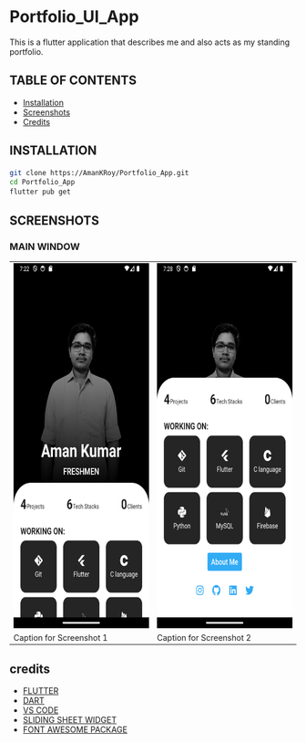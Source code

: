# Portfolio_UI_App
This is a flutter application that describes me and also acts as my standing portfolio.


##  TABLE OF CONTENTS

- [Installation](#installation)
- [Screenshots](#screenshots)
- [Credits](#credits)

## INSTALLATION

```bash
git clone https://AmanKRoy/Portfolio_App.git
cd Portfolio_App
flutter pub get
```

## SCREENSHOTS

### MAIN WINDOW
<table>
  <tr>
    <td style="padding-right: 10;"><img src="./assets/home.png" height=640 alt="Screenshot 1"></td>
    <td style="padding-left: 10;"><img src="./assets/scroll.png" height=640 alt="Screenshot 2"></td>
  </tr>
  <tr>
    <td>Caption for Screenshot 1</td>
    <td>Caption for Screenshot 2</td>
  </tr>
</table>




 

 





## credits

- [FLUTTER](https://flutter.dev/)
- [DART](https://dart.dev/)
- [VS CODE](https://code.visualstudio.com/)
- [SLIDING SHEET WIDGET](https://pub.dev/packages/sliding_sheet)
- [FONT AWESOME PACKAGE](https://pub.dev/packages/font_awesome_flutter)
